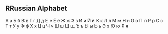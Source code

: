 ## RRussian Alphabet

А а Б б В в Г г Д д Е е Ё ё Ж ж З з И и Й й К к Л л М м Н н О о П п Р р С с Т т У у Ф ф Х х Ц ц Ч ч Ш ш Щ щ Ъ ъ Ы ы Ь ь Э э Ю ю Я я